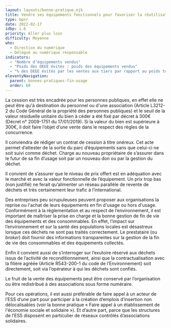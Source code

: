 ```yaml
---
layout: layouts/bonne-pratique.njk
title: Vendre ses équipements fonctionnels pour favoriser la réutilisation
type: bpnr
date: 2022-02-17
idbp: i.6
priority: Aller plus loin
difficulty: Moyenne
who:
  - Direction du numérique
  - Délégué au numérique responsable
indicators:
  - "Nombre d’équipements vendus"
  - "Poids des DEEE évités : poids des équipements vendus"
  - "% des DEEE évités par les ventes aux tiers par rapport au poids total des DEEE générés"
eleventyNavigation:
  parent: bonnes-pratiques-fin-usage
  order: 60
---
```


La cession est très encadrée pour les personnes publiques, en effet elle ne peut être qu'à destination du personnel ou d'une association (Article L3212-2 du Code Général de la propriété des personnes publiques) et le seuil de la valeur résiduelle unitaire du bien à céder a été fixé par décret à 300€ (Décret n° 2009-1751 du 17/01/2019). Si la valeur du bien est supérieure à 300€, il doit faire l’objet d’une vente dans le respect des règles de la concurrence. 

Il conviendra de rédiger un contrat de cession à titre onéreux. Cet acte permet d’attester de la sortie du parc d’équipements sans que celui-ci ne soit suivi comme déchet. Charge au nouveau propriétaire de s’assurer dans le futur de sa fin d’usage soit par un nouveau don ou par la gestion du déchet.

Il convient de s’assurer que le niveau de prix offert est en adéquation avec le marché et avec la valeur fonctionnelle de l’équipement. Un prix trop bas (non justifié) ne ferait qu’alimenter un réseau parallèle de revente de déchets et très certainement leur trafic à l’international.

Des entreprises peu scrupuleuses peuvent proposer aux organisations la reprise ou l'achat de leurs équipements en fin d'usage ou hors d'usage. Conformément à la réglementation et au respect de l’environnement, il est important de maîtriser la prise en charge et la bonne gestion de fin de vie des équipements et des consommables. En effet, l’impact sur l’environnement et sur la santé des populations locales est désastreux lorsque ces déchets ne sont pas traités correctement. Le prestataire (ou *broker*) doit fournir des informations transparentes sur la gestion de la fin de vie des consommables et des équipements collectés.

Enfin il convient aussi de s’interroger sur l’exutoire réservé aux déchets issus de l’activité de reconditionnement, ainsi que la contractualisation avec la filière agréée (Article R543-200-1 du code de l’Environnement) soit directement, soit via l’opérateur à qui les déchets sont confiés.

Le fruit de la vente des équipements peut être conservé par l’organisation ou être redistribué à des associations sous forme numéraire.

Pour ces opérations, il est aussi préférable de faire appel à un acteur de l’ESS d’une part pour participer à la création d’emplois d’insertion non délocalisables (voir  la bonne pratique « Faire appel à un établissement de l'économie sociale et solidaire »). Et d’autre part, parce que les structures de l’ESS disposent en particulier de réseaux contrôlés d’associations solidaires.
